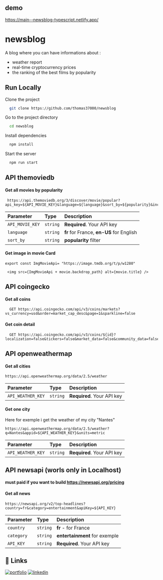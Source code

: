 ## demo

https://main--newsblog-typescript.netlify.app/

# newsblog

A blog where you can have informations about : 

 - weather report
 - real-time cryptocurrency prices
 - the ranking of the best films by popularity

 ## Run Locally

Clone the project

```bash
  git clone https://github.com/thomas37000/newsblog
```

Go to the project directory

```bash
  cd newsblog
```

Install dependencies

```bash
  npm install
```

Start the server

```bash
  npm run start
```

## API themoviedb

#### Get all movies by popularity

```http
 https://api.themoviedb.org/3/discover/movie/popular?api_key=${API_MOVIE_KEY}&language=${language}&sort_by=${popularity}&include_adult=false&include_video=false&page=${pagesShow}&with_watch_monetization_types=${monetisation}
```
| Parameter | Type     | Description                |
| :-------- | :------- | :------------------------- |
| `API_MOVIE_KEY` | `string` | **Required**. Your API key |
| `language` | `string` |**fr** for France,  **en-US** for English|
| `sort_by` | `string` |**popularity** filter|

#### Get image in movie Card

```http
export const ImgMovieApi= "https://image.tmdb.org/t/p/w1280"
```
```http
 <img src={ImgMovieApi + movie.backdrop_path} alt={movie.title} />
 ```

## API coingecko

#### Get all coins

```http
  GET https://api.coingecko.com/api/v3/coins/markets?vs_currency=usd&order=market_cap_desc&page=1&sparkline=false
```

#### Get coin detail

```http
  GET https://api.coingecko.com/api/v3/coins/${id}?localization=false&tickers=false&market_data=false&community_data=false&sparkline=false
```
## API openweathermap

#### Get all cities

```http
https://api.openweathermap.org/data/2.5/weather
```
| Parameter | Type     | Description                |
| :-------- | :------- | :------------------------- |
| `API_WEATHER_KEY` | `string` | **Required**. Your API key |

#### Get one city
Here for exemple i get the weather of my city "Nantes"

```http
https://api.openweathermap.org/data/2.5/weather?q=Nantes&appid=${API_WEATHER_KEY}&units=metric
```
| Parameter | Type     | Description                |
| :-------- | :------- | :------------------------- |
| `API_WEATHER_KEY` | `string` | **Required**. Your API key |

## API newsapi (worls only in Localhost)
#### must paid if you want to build https://newsapi.org/pricing

#### Get all news
```http
https://newsapi.org/v2/top-headlines?country=fr&category=entertainment&apiKey=${API_KEY}
```

| Parameter | Type     | Description                |
| :-------- | :------- | :------------------------- |
| `country` | `string` | **fr** - for France|
| `category` | `string` | **entertainment** for exemple |
| `API_KEY` | `string` | **Required**. Your API key |

## 🔗 Links
[![portfolio](https://img.shields.io/badge/my_portfolio-000?style=for-the-badge&logo=ko-fi&logoColor=white)](https://thomas-chalanson-react-portfolio.netlify.app/)
[![linkedin](https://img.shields.io/badge/linkedin-0A66C2?style=for-the-badge&logo=linkedin&logoColor=white)](https://www.linkedin.com/in/thomas-chalanson/)
